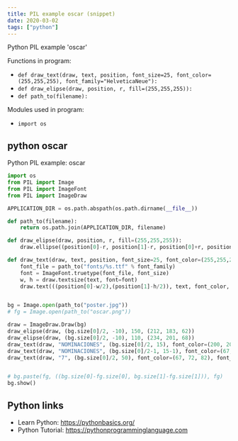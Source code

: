 ```yaml
---
title: PIL example oscar (snippet)
date: 2020-03-02
tags: ["python"]
---
```

Python PIL example 'oscar'

Functions in program: 
* `def draw_text(draw, text, position, font_size=25, font_color=(255,255,255), font_family="HelveticaNeue"):`
* `def draw_elipse(draw, position, r, fill=(255,255,255)):`
* `def path_to(filename):`

Modules used in program: 
* `import os`

## python oscar

Python PIL example: oscar

```python
import os
from PIL import Image
from PIL import ImageFont
from PIL import ImageDraw 

APPLICATION_DIR = os.path.abspath(os.path.dirname(__file__))

def path_to(filename):
	return os.path.join(APPLICATION_DIR, filename)

def draw_elipse(draw, position, r, fill=(255,255,255)):
	draw.ellipse((position[0]-r, position[1]-r, position[0]+r, position[1]+r), fill=fill)

def draw_text(draw, text, position, font_size=25, font_color=(255,255,255), font_family="HelveticaNeue"):
	font_file = path_to("fonts/%s.ttf" % font_family)
	font = ImageFont.truetype(font_file, font_size)
	w, h = draw.textsize(text, font=font)
	draw.text(((position[0]-w/2),(position[1]-h/2)), text, font_color, font=font)


bg = Image.open(path_to("poster.jpg"))
# fg = Image.open(path_to("oscar.png"))

draw = ImageDraw.Draw(bg)
draw_elipse(draw, (bg.size[0]/2, -10), 150, (212, 183, 62))
draw_elipse(draw, (bg.size[0]/2, -10), 110, (234, 201, 68))
draw_text(draw, "NOMINACIONES", (bg.size[0]/2, 15), font_color=(200, 200, 200))
draw_text(draw, "NOMINACIONES", (bg.size[0]/2-1, 15-1), font_color=(67, 72, 82))
draw_text(draw, "7", (bg.size[0]/2, 50), font_color=(67, 72, 82), font_size=68)


# bg.paste(fg, ((bg.size[0]-fg.size[0], bg.size[1]-fg.size[1])), fg)
bg.show()

```

## Python links

- Learn Python: https://pythonbasics.org/
- Python Tutorial: https://pythonprogramminglanguage.com
